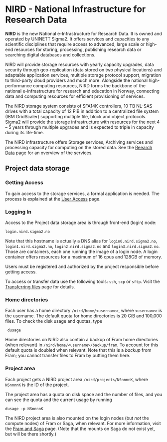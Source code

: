 # NIRD - National Infrastructure for Research Data

**NIRD** is the new National e-Infrastructure for Research Data. It is
owned and operated by UNINETT Sigma2.  It offers services and
capacities to any scientific disciplines that require access to
advanced, large scale or high-end resources for storing, processing,
publishing research data or searching digital databases and
collections.

NIRD will provide storage resources with yearly capacity upgrades,
data security through geo-replication (data stored on two physical
locations) and adaptable application services, multiple storage
protocol support, migration to third-party cloud providers and much
more. Alongside the national high-performance computing resources,
NIRD forms the backbone of the national e-infrastructure for research
and education in Norway, connecting data and computing resources for
efficient provisioning of services.

The NIRD storage system consists of SFA14K controllers, 10 TB NL-SAS
drives with a total capacity of 12 PiB in addition to a centralized
file system (IBM GridScaler) supporting multiple file, block and
object protocols. Sigma2 will provide the storage infrastructure with
resources for the next 4 – 5 years through multiple upgrades and is
expected to triple in capacity during its life-time.

The NIRD infrastructure offers Storage services, Archiving services
and processing capacity for computing on the stored data.  See
the [Reearch Data](https://www.sigma2.no/content/research-data) page
for an overview of the services.


## Project data storage

### Getting Access

To gain access to the storage services, a formal application is needed. The process
is explained at the [User Access](https://www.sigma2.no/node/36) page.


### Logging In

Access to the Project data storage area is through front-end (login) node:

    login.nird.sigma2.no

Note that this hostname is actually a DNS alias for
`login0.nird.sigma2.no`, `login1.nird.sigma2.no`,
`login2.nird.sigma2.no` and `login3.nird.sigma2.no`.  Those are
containers, each one running the image of a login node.  A login
container offers resources for a maximum of 16 cpus and 128GB of
memory.

Users must be registered and authorized by the project responsible
before getting access.

To access or transfer data use the following tools: `ssh`, `scp` or
`sftp`.  Visit the [Transferring files](file-transfering.md) page for
details.


### Home directories

Each user has a home directory `/nird/home/<username>`, where
`<username>` is the username.  The default quota for home directories
is 20 GiB and 100,000 files.  To check the disk usage and quotas, type

     dusage
     
Home directories on NIRD also contain a backup of Fram home
directories (when relevant) in `/nird/home/<username>/backup/fram`.
To account for this default quota is doubled when relevant.  Note that
this is a _backup_ from Fram; you cannot transfer files to Fram by
putting them here.


### Project area

Each project gets a NIRD project area `/nird/projects/NSnnnnK`,
where `NSnnnnK` is the ID of the project.

The project area has a quota on disk space and the number of files,
and you can see the quota and the current usage by running

    dusage -p NSnnnnK

The NIRD project area is also mounted on the login nodes (but _not_
the compute nodes) of Fram or Saga, when relevant.  For more
information, visit the [Fram and Saga](storagesystems.md) page.
(Note that the mounts on Saga do not exist yet, but will be there
shortly.)

